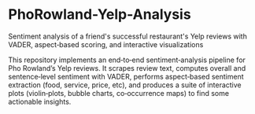# PhoRowland-Yelp-Analysis
Sentiment analysis of a friend's successful restaurant's Yelp reviews with VADER, aspect‑based scoring, and interactive visualizations

This repository implements an end‐to‐end sentiment‐analysis pipeline for Pho Rowland’s Yelp reviews. 
It scrapes review text, computes overall and sentence‐level sentiment with VADER, performs aspect‐based
sentiment extraction (food, service, price, etc), and produces a suite of interactive plots
(violin‐plots, bubble charts, co‐occurrence maps) to find some actionable insights.
